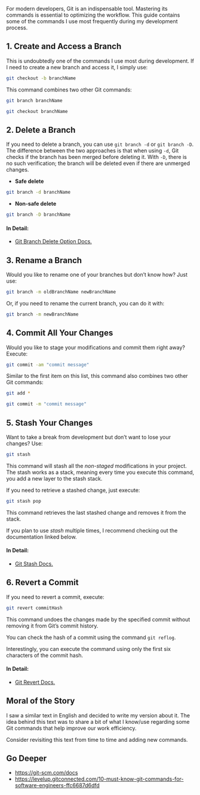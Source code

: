 For modern developers, Git is an indispensable tool. Mastering its commands is essential to optimizing the workflow. This guide contains some of the commands I use most frequently during my development process.

## 1. Create and Access a Branch

This is undoubtedly one of the commands I use most during development. If I need to create a new branch and access it, I simply use:

```bash
git checkout -b branchName
```

This command combines two other Git commands:

```bash
git branch branchName
```

```bash
git checkout branchName
```

## 2. Delete a Branch

If you need to delete a branch, you can use `git branch -d` or `git branch -D`. The difference between the two approaches is that when using `-d`, Git checks if the branch has been merged before deleting it. With `-D`, there is no such verification; the branch will be deleted even if there are unmerged changes.

- **Safe delete**

```bash
git branch -d branchName
```

- **Non-safe delete**

```bash
git branch -D branchName
```

#### In Detail:

- [Git Branch Delete Option Docs.](https://git-scm.com/docs/git-branch#Documentation/git-branch.txt--d)

## 3. Rename a Branch

Would you like to rename one of your branches but don’t know how? Just use:

```bash
git branch -m oldBranchName newBranchName
```

Or, if you need to rename the current branch, you can do it with:

```bash
git branch -m newBranchName
```

## 4. Commit All Your Changes

Would you like to stage your modifications and commit them right away? Execute:

```bash
git commit -am "commit message"
```

Similar to the first item on this list, this command also combines two other Git commands:

```bash
git add *
```

```bash
git commit -m "commit message"
```

## 5. Stash Your Changes

Want to take a break from development but don’t want to lose your changes? Use:

```bash
git stash
```

This command will stash all the *non-staged* modifications in your project. The stash works as a stack, meaning every time you execute this command, you add a new layer to the stash stack.

If you need to retrieve a stashed change, just execute:

```bash
git stash pop
```

This command retrieves the last stashed change and removes it from the stack.

If you plan to use *stash* multiple times, I recommend checking out the documentation linked below.

#### In Detail:

- [Git Stash Docs.](https://git-scm.com/docs/git-stash)

## 6. Revert a Commit

If you need to revert a commit, execute:

```bash
git revert commitHash
```

This command undoes the changes made by the specified commit without removing it from Git’s commit history.

You can check the hash of a commit using the command `git reflog`.

Interestingly, you can execute the command using only the first six characters of the commit hash.

#### In Detail:

- [Git Revert Docs.](https://git-scm.com/docs/git-revert)

## Moral of the Story

I saw a similar text in English and decided to write my version about it. The idea behind this text was to share a bit of what I know/use regarding some Git commands that help improve our work efficiency.

Consider revisiting this text from time to time and adding new commands.

## Go Deeper

- <https://git-scm.com/docs>
- <https://levelup.gitconnected.com/10-must-know-git-commands-for-software-engineers-ffc6687d6dfd>